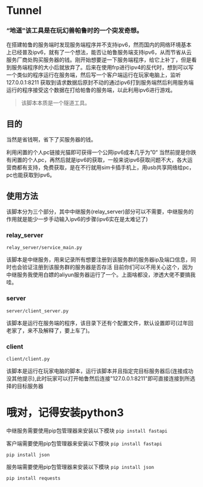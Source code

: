 # Tunnel
### “地道”该工具是在玩幻兽帕鲁时的一个突发奇想。
在搭建帕鲁的服务端时发现服务端程序并不支持ipv6，然而国内的网络环境基本上已经普及ipv6，就有了一个想法，能否让帕鲁服务端支持ipv6，从而节省从云服务厂商处购买服务器的钱。刚开始想要逆一下服务端程序，给它上补丁，但是看到服务端程序的大小后就放弃了。后来在使用frp进行ipv4的反代时，想到可以写一个类似的程序运行在服务端，然后写一个客户端运行在玩家电脑上，监听127.0.0.1:8211 获取到请求数据后原封不动的通过ipv6打到服务端然后利用服务端运行的程序接受这个数据在打给帕鲁的服务端，以此利用ipv6进行游戏。

> 该脚本本质是一个隧道工具。

## 目的

当然是省钱啊，省下了买服务器的钱。

利用闲置的个人pc链接光猫即可获得一个公网ipv6成本几乎为”0“ 当然前提是你跌有闲置的个人pc，再然后就是ipv6的获取，一般来说ipv6获取问题不大，各大运营商都有支持，免费获取，是在不行就用sim卡插手机上，用usb共享网络给pc，pc也能获取到ipv6。

## 使用方法

该脚本分为三个部分，其中中继服务(relay_server)部分可以不需要，中继服务的作用就是能少一步手动输入ipv6的步骤(ipv6实在是太难记了)

### relay_server

`relay_server/service_main.py`

该脚本是中继服务，用来记录所有想要注册到该服务群的服务器ip及端口信息，同时也会验证注册到该服务群的服务器是否存活 目前你们可以不用关心这个，因为中继服务我使用白嫖的aliyun服务器运行了一个。上面啥都没，渗透大佬不要搞我哇。

### server

`server/client_server.py`

该脚本是运行在服务端的程序，该目录下还有个配置文件，默认设置即可(过年回老家了，来不及解释了，要上车了)。

### client

`client/client.py`

该脚本是运行在玩家电脑的脚本，运行该脚本并且指定完目标服务器后(连接成功没其他提示),此时玩家可以打开帕鲁然后连接"127.0.0.1:8211"即可直接连接到所选择的目标服务器

# 哦对，记得安装python3

中继服务需要使用pip包管理器来安装以下模块
`pip install fastapi`

客户端需要使用pip包管理器来安装以下模块
`pip install fastapi`

`pip install json`

服务端需要使用pip包管理器来安装以下模块
`pip install json`

`pip install requests`

